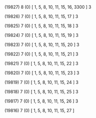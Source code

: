 (19827) 8 (0) [ 1, 5, 8, 10, 11, 15, 16, 3300 ] 3 


(19826) 7 (0) [ 1, 5, 8, 10, 11, 15, 17 ] 3 


(19825) 7 (0) [ 1, 5, 8, 10, 11, 15, 18 ] 3 


(19824) 7 (0) [ 1, 5, 8, 10, 11, 15, 19 ] 3 


(19823) 7 (0) [ 1, 5, 8, 10, 11, 15, 20 ] 3 


(19822) 7 (0) [ 1, 5, 8, 10, 11, 15, 21 ] 3 


(19821) 7 (0) [ 1, 5, 8, 10, 11, 15, 22 ] 3 


(19820) 7 (0) [ 1, 5, 8, 10, 11, 15, 23 ] 3 


(19819) 7 (0) [ 1, 5, 8, 10, 11, 15, 24 ] 3 


(19818) 7 (0) [ 1, 5, 8, 10, 11, 15, 25 ] 3 


(19817) 7 (0) [ 1, 5, 8, 10, 11, 15, 26 ] 3 


(19816) 7 (0) [ 1, 5, 8, 10, 11, 15, 27 ]  

